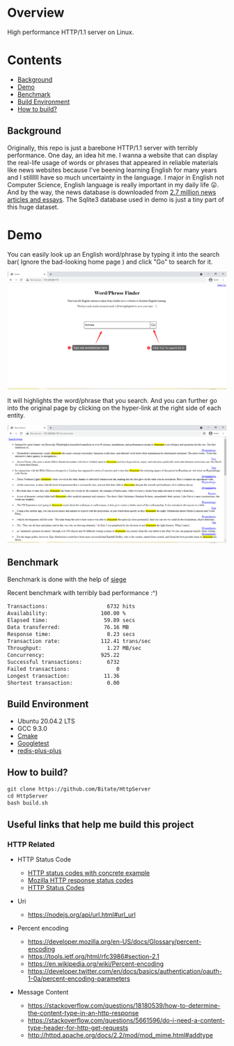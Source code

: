# Overview

High performance HTTP/1.1 server on Linux. 

# Contents
  * [Background](#background)
  * [Demo](#demo)
  * [Benchmark](#benchmark)
  * [Build Environment](#build-environment)
  * [How to build?](#how-to-build)

## Background
Originally, this repo is just a barebone HTTP/1.1 server with terribly performance. One day, an idea hit me. I wanna a website that can display the real-life usage of words or phrases that appeared in reliable materials like news websites because I've beening learning English for many years and I stillllll have so much uncertainty in the language. I major in English not Computer Science, English language is really important in my daily life :stuck_out_tongue:. And by the way, the news database is downloaded from [2.7 million news articles and essays](https://components.one/datasets/all-the-news-2-news-articles-dataset/). The Sqlite3 database used in demo is just a tiny part of this huge dataset.

# Demo
You can easily look up an English word/phrase by typing it into the search bar( Ignore the bad-looking home page ) and click "Go" to search for it.

![home-page](docs/screenshots/home_page.png)

It will highlights the word/phrase that you search. And you can further go into the original page by clicking on the hyper-link at the right side of each entity.

![query-result](docs/screenshots/query_result.png)

## Benchmark
Benchmark is done with the help of [siege](https://www.joedog.org/siege-manual/)

Recent benchmark with terribly bad performance :^)
```text
Transactions:                   6732 hits
Availability:                 100.00 %
Elapsed time:                  59.89 secs
Data transferred:              76.16 MB
Response time:                  8.23 secs
Transaction rate:             112.41 trans/sec
Throughput:                     1.27 MB/sec
Concurrency:                  925.22
Successful transactions:        6732
Failed transactions:               0
Longest transaction:           11.36
Shortest transaction:           0.00
```

## Build Environment
* Ubuntu 20.04.2 LTS
* GCC 9.3.0
* [Cmake](https://cmake.org/)
* [Googletest](https://github.com/google/googletest)
* [redis-plus-plus](https://github.com/sewenew/redis-plus-plus)

## How to build? 
```shell
git clone https://github.com/Bitate/HttpServer
cd HttpServer
bash build.sh
```

## Useful links that help me build this project

### HTTP Related

* HTTP Status Code
  * [HTTP status codes with concrete example](https://evertpot.com/http/)
  * [Mozilla HTTP response status codes](https://developer.mozilla.org/en-US/docs/Web/HTTP/Status#client_error_responses)
  * [HTTP Status Codes](https://httpstatuses.com/)



* Uri
  * https://nodejs.org/api/url.html#url_url



* Percent encoding
  * https://developer.mozilla.org/en-US/docs/Glossary/percent-encoding
  * https://tools.ietf.org/html/rfc3986#section-2.1
  * https://en.wikipedia.org/wiki/Percent-encoding
  * https://developer.twitter.com/en/docs/basics/authentication/oauth-1-0a/percent-encoding-parameters



* Message Content
  * https://stackoverflow.com/questions/18180539/how-to-determine-the-content-type-in-an-http-response
  * https://stackoverflow.com/questions/5661596/do-i-need-a-content-type-header-for-http-get-requests
  * http://httpd.apache.org/docs/2.2/mod/mod_mime.html#addtype
